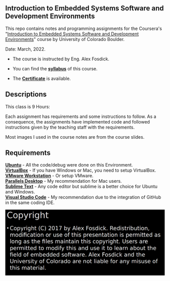 
## Introduction to Embedded Systems Software and Development Environments

This repo contains notes and programming assignments for the Coursera's "[Introduction to Embedded Systems Software and Development Environments](https://www.coursera.org/learn/introduction-embedded-systems)" course by University of Colorado Boulder.

Date: March, 2022.

- The course is instructed by Eng. Alex Fosdick.

- You can find the **[syllabus](Syllabus.md)** of this course.
 
- The [**Certificate**](https://github.com/renatosoriano/Coursera-Introduction-to-Embedded-Systems-Software-and-Development-Environments/blob/master/Certificate.pdf) is available.

## Descriptions

This class is 9 Hours: 

Each assignment has requirements and some instructions to follow.
As a consequence, the assignments have implemented code and followed instructions given by the teaching staff with the requirements.

Most images I used in the course notes are from the course slides.

## Requirements

**[Ubuntu](https://ubuntu.com/download/desktop)** - All the code/debug were done on this Environment. \
**[VirtualBox](https://www.virtualbox.org/wiki/Downloads)** - If you have Windows or Mac, you need to setup VirtualBox. \
**[VMware Workstation](https://www.vmware.com/products/workstation-pro/workstation-pro-evaluation.html)** - Or setup VMware. \
**[Parallels Desktop](https://www.parallels.com/products/desktop/)** - My recommendation for Mac users. \
**[Sublime Text](https://www.sublimetext.com/3)** - Any code editor but sublime is a better choice for Ubuntu and Windows. \
**[Visual Studio Code](https://code.visualstudio.com/)** - My recommendation due to the integration of GitHub in the same coding IDE.

![](copyright.png)